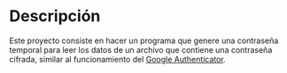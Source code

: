 <h1>Descripción</h1>
Este proyecto consiste en hacer un programa que genere una contraseña temporal para leer los datos de un archivo que contiene una contraseña cifrada, similar al funcionamiento del <a href=""https://www.xataka.com/basics/google-authenticator-que-como-funciona-como-configurarlo">Google Authenticator</a>.
